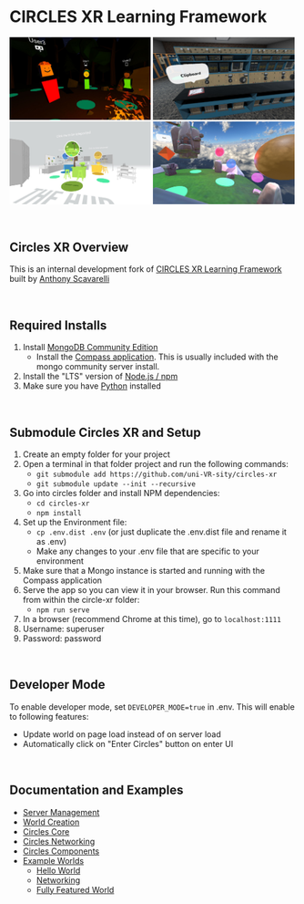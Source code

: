 # CIRCLES XR Learning Framework

<img src="node_server/public/global/images/Circles_MultiPlatform.jpg?raw=true" width="49.3%" alt="Screenshot of 3D avatars around the campfire in CIRCLES" />  <img src="node_server/public/global/images/Circles_WomenInTrades.jpg?raw=true" width="49.3%" alt="Screenshot of CIRCLES' world that highlights the challenges women face in the trades" /><img src="node_server/public/global/images/Circles_KinematicsHub.jpg?raw=true" width="49.3%" alt="Screenshot of CIRCLES' hub world for showcasing basic kinematics" /> <img src="node_server/public/global/images/Circles_ExampleWorld.jpg?raw=true" width="49.3%" alt="Screenshot of CIRCLES' example world for showing Circles' features to developers" />

<br>

## Circles XR Overview

This is an internal development fork of [CIRCLES XR Learning Framework](https://github.com/PlumCantaloupe/circlesxr) built by [Anthony Scavarelli](http://portfolio.anthony-scavarelli.com/)

<br>

## Required Installs

1. Install [MongoDB Community Edition](https://www.mongodb.com/try/download/community)
    - Install the [Compass application](https://www.mongodb.com/try/download/compass). This is usually included with the mongo community server install.
2. Install the "LTS" version of [Node.js / npm](https://nodejs.org/en/download/)
3. Make sure you have [Python](https://www.python.org/downloads/) installed

<br>

## Submodule Circles XR and Setup

1. Create an empty folder for your project
2. Open a terminal in that folder project and run the following commands:
    - `git submodule add https://github.com/uni-VR-sity/circles-xr`
    - `git submodule update --init --recursive`
3. Go into circles folder and install NPM dependencies:
    - `cd circles-xr`
    - `npm install`
4. Set up the Environment file:
    - `cp .env.dist .env` (or just duplicate the .env.dist file and rename it as .env)
    - Make any changes to your .env file that are specific to your environment
5. Make sure that a Mongo instance is started and running with the Compass application
6. Serve the app so you can view it in your browser. Run this command from within the circle-xr folder:
    - `npm run serve`
7. In a browser (recommend Chrome at this time), go to `localhost:1111`
8. Username: superuser
9. Password: password

<br>

## Developer Mode

To enable developer mode, set `DEVELOPER_MODE=true` in .env. This will enable to following features:
- Update world on page load instead of on server load
- Automatically click on "Enter Circles" button on enter UI

<br>

## Documentation and Examples
- [Server Management](https://github.com/uni-VR-sity/circles-xr/tree/main/docs#server-management)
- [World Creation](https://github.com/uni-VR-sity/circles-xr/tree/main/docs#world-creation)
- [Circles Core](https://github.com/uni-VR-sity/circles-xr/tree/main/docs#core)
- [Circles Networking](https://github.com/uni-VR-sity/circles-xr/tree/main/docs/#networking)
- [Circles Components](https://github.com/uni-VR-sity/circles-xr/tree/main/docs/components)
- [Example Worlds](https://github.com/uni-VR-sity/circles-xr/tree/main/src/worlds)
    - [Hello World](https://github.com/uni-VR-sity/circles-xr/tree/main/src/worlds/hello-world)
    - [Networking](https://github.com/uni-VR-sity/circles-xr/tree/main/src/worlds/networking)
    - [Fully Featured World](https://github.com/uni-VR-sity/circles-xr/tree/main/src/worlds/fully-featured)